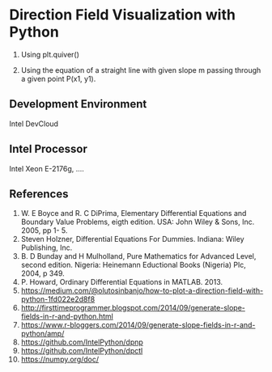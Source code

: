 # Direction Field Visualization with Python

1. Using plt.quiver()

2. Using the equation of a straight line with given slope m passing through a given point P(x1, y1).

## Development Environment

Intel DevCloud

## Intel Processor

Intel Xeon E-2176g, ....

## References

1. W. E Boyce and R. C DiPrima, Elementary Differential Equations and Boundary Value Problems, eigth edition. USA: John Wiley & Sons, Inc. 2005, pp 1- 5.
2. Steven Holzner, Differential Equations For Dummies. Indiana: Wiley Publishing, Inc.
3. B. D Bunday and H Mulholland, Pure Mathematics for Advanced Level, second edition. Nigeria: Heinemann Eductional Books (Nigeria) Plc, 2004, p 349.
4. P. Howard, Ordinary Differential Equations in MATLAB. 2013.
5. https://medium.com/@olutosinbanjo/how-to-plot-a-direction-field-with-python-1fd022e2d8f8
6. http://firsttimeprogrammer.blogspot.com/2014/09/generate-slope-fields-in-r-and-python.html
7. https://www.r-bloggers.com/2014/09/generate-slope-fields-in-r-and-python/amp/
8. https://github.com/IntelPython/dpnp
9. https://github.com/IntelPython/dpctl
10. https://numpy.org/doc/
